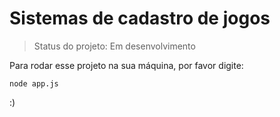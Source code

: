 # Sistemas de cadastro de jogos

> Status do projeto: Em desenvolvimento 

Para rodar esse projeto na sua máquina, por favor digite:

```
node app.js
```

:)